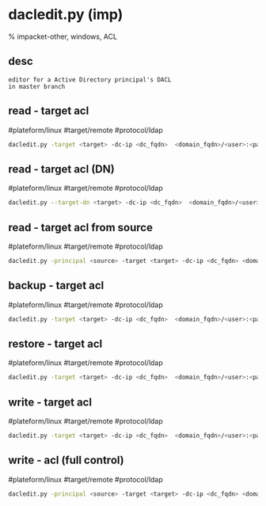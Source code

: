 # dacledit.py (imp)

% impacket-other, windows, ACL

## desc
```
editor for a Active Directory principal's DACL
in master branch 
```

## read - target acl
#plateform/linux  #target/remote  #protocol/ldap 
```bash
dacledit.py -target <target> -dc-ip <dc_fqdn>  <domain_fqdn>/<user>:<password> 
```

## read - target acl (DN)
#plateform/linux  #target/remote  #protocol/ldap 
```bash
dacledit.py --target-dn <target> -dc-ip <dc_fqdn>  <domain_fqdn>/<user>:<password> 
```

## read - target acl from source
#plateform/linux  #target/remote  #protocol/ldap 
```bash
dacledit.py -principal <source> -target <target> -dc-ip <dc_fqdn> <domain_fqdn>/<user>:<password>
```

## backup - target acl
#plateform/linux  #target/remote  #protocol/ldap 
```bash
dacledit.py -target <target> -dc-ip <dc_fqdn>  <domain_fqdn>/<user>:<password> -action backup -file <path>
```

## restore - target acl
#plateform/linux  #target/remote  #protocol/ldap 
```bash
dacledit.py -target <target> -dc-ip <dc_fqdn>  <domain_fqdn>/<user>:<password> -action restore -file <path>
```

## write - target acl
#plateform/linux  #target/remote  #protocol/ldap 
```bash
dacledit.py -target <target> -dc-ip <dc_fqdn>  <domain_fqdn>/<user>:<password> -action restore -file <path>
```

## write - acl (full control)
#plateform/linux  #target/remote  #protocol/ldap 
```bash
dacledit.py -principal <source> -target <target> -dc-ip <dc_fqdn> <domain_fqdn>/<user>:<password> -action write [-rights FullControl] [-inheritance]
```
